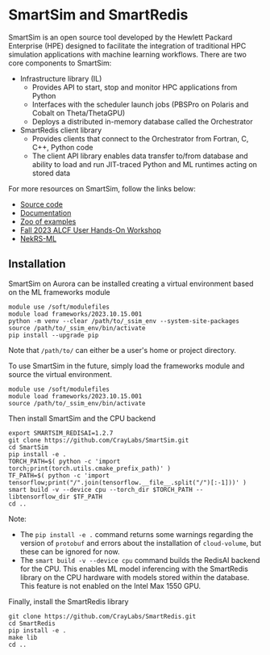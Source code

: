 # SmartSim and SmartRedis

SmartSim is an open source tool developed by the Hewlett Packard Enterprise (HPE) designed to facilitate the integration of traditional HPC simulation applications with machine learning workflows.
There are two core components to SmartSim:
- Infrastructure library (IL)
  - Provides API to start, stop and monitor HPC applications from Python
  - Interfaces with the scheduler launch jobs (PBSPro on Polaris and Cobalt on Theta/ThetaGPU)
  - Deploys a distributed in-memory database called the Orchestrator
- SmartRedis client library
  - Provides clients that connect to the Orchestrator from Fortran, C, C++, Python code
  - The client API library enables data transfer to/from database and ability to load and run JIT-traced Python and ML runtimes acting on stored data

For more resources on SmartSim, follow the links below:
- [Source code](https://github.com/CrayLabs/SmartSim)
- [Documentation](https://www.craylabs.org/docs/overview.html)
- [Zoo of examples](https://github.com/CrayLabs/SmartSim-Zoo)
- [Fall 2023 ALCF User Hands-On Workshop](https://github.com/argonne-lcf/ALCF_Hands_on_HPC_Workshop/tree/master/couplingSimulationML/NekRS-ML)
- [NekRS-ML](https://github.com/argonne-lcf/nekRS-ML/tree/smartredis)

## Installation

SmartSim on Aurora can be installed creating a virtual environment based on the ML frameworks module
```
module use /soft/modulefiles
module load frameworks/2023.10.15.001
python -m venv --clear /path/to/_ssim_env --system-site-packages
source /path/to/_ssim_env/bin/activate
pip install --upgrade pip
```
Note that `/path/to/` can either be a user's home or project directory.

To use SmartSim in the future, simply load the frameworks module and source the virtual environment.
```
module use /soft/modulefiles
module load frameworks/2023.10.15.001
source /path/to/_ssim_env/bin/activate
```

Then install SmartSim and the CPU backend
```
export SMARTSIM_REDISAI=1.2.7
git clone https://github.com/CrayLabs/SmartSim.git
cd SmartSim
pip install -e .
TORCH_PATH=$( python -c 'import torch;print(torch.utils.cmake_prefix_path)' )
TF_PATH=$( python -c 'import tensorflow;print("/".join(tensorflow.__file__.split("/")[:-1]))' )
smart build -v --device cpu --torch_dir $TORCH_PATH --libtensorflow_dir $TF_PATH
cd ..
```
Note:
* The `pip install -e .` command returns some warnings regarding the version of `protobuf` and errors about the installation of `cloud-volume`, but these can be ignored for now.
* The `smart build -v --device cpu` command builds the RedisAI backend for the CPU. This enables ML model inferencing with the SmartRedis library on the CPU hardware with models stored within the database. This feature is not enabled on the Intel Max 1550 GPU.


Finally, install the SmartRedis library
```
git clone https://github.com/CrayLabs/SmartRedis.git
cd SmartRedis
pip install -e .
make lib
cd ..
```


